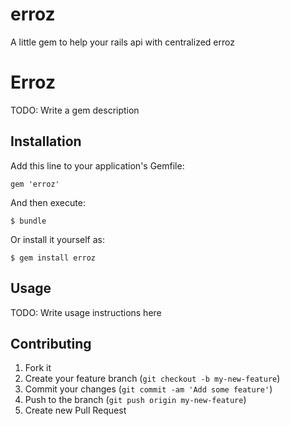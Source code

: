 erroz
=====

A little gem to help your rails api with centralized erroz
# Erroz

TODO: Write a gem description

## Installation

Add this line to your application's Gemfile:

    gem 'erroz'

And then execute:

    $ bundle

Or install it yourself as:

    $ gem install erroz

## Usage

TODO: Write usage instructions here

## Contributing

1. Fork it
2. Create your feature branch (`git checkout -b my-new-feature`)
3. Commit your changes (`git commit -am 'Add some feature'`)
4. Push to the branch (`git push origin my-new-feature`)
5. Create new Pull Request
